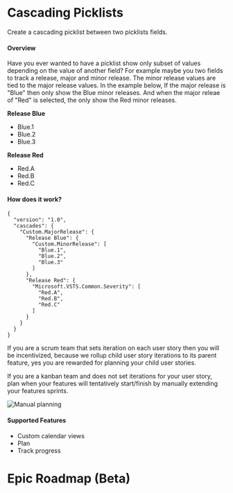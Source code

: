 # Cascading Picklists

Create a cascading picklist between two picklists fields. 

#### Overview

Have you ever wanted to have a picklist show only subset of values depending on the value of another field? For example maybe you two fields to track a release, major and minor release. The minor release values are tied to the major release values. In the example below, If the major release is "Blue" then only show the Blue minor releases. And when the major releae of "Red" is selected, the only show the Red minor releases.

**Release Blue**
- Blue.1
- Blue.2
- Blue.3

**Release Red**
- Red.A
- Red.B
- Red.C

#### How does it work?

```
{
  "version": "1.0",
  "cascades": {
    "Custom.MajorRelease": {
      "Release Blue": {
        "Custom.MinorRelease": [
          "Blue.1",
          "Blue.2",
          "Blue.3"
        ]
      },
      "Release Red": {
        "Microsoft.VSTS.Common.Severity": [         
          "Red.A",
          "Red.B",
          "Red.C"          
        ]
      }          
    }
  }
}

```

If you are a scrum team that sets iteration on each user story then you will be incentivized, because we rollup child user story iterations to its parent feature, yes you are rewarded for planning your child user stories.

If you are a kanban team and does not set iterations for your user story, plan when your features will tentatively start/finish by manually extending your features sprints.

![Manual planning](dist/images/png3.gif "Manual Planning")

#### Supported Features

-   Custom calendar views
-   Plan
-   Track progress

# Epic Roadmap (Beta)
